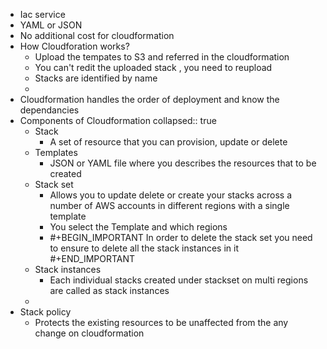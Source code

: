 - Iac service
- YAML or JSON
- No additional cost for cloudformation
- How Cloudforation works?
	- Upload the tempates to S3 and referred in the cloudformation
	- You can't redit the uploaded stack , you need to reupload
	- Stacks are identified by name
	-
- Cloudformation handles the order of deployment and know the dependancies
- Components of Cloudformation
  collapsed:: true
	- Stack
		- A set of resource that you can provision, update or delete
	- Templates
		- JSON or YAML file where you describes the resources that to be created
	- Stack set
		- Allows you to update delete or create your stacks across a number of AWS accounts in different regions with a single template
		- You select the Template and which regions
		- #+BEGIN_IMPORTANT
		  In order to delete the stack set you need to ensure to delete all the stack instances in it
		  #+END_IMPORTANT
	- Stack instances
		- Each individual stacks created under stackset on multi regions are called as stack instances
	-
- Stack policy
	- Protects the existing resources to be unaffected from the any change on cloudformation